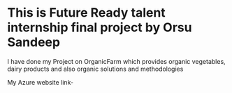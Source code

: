 # This is Future Ready talent internship final project by Orsu Sandeep
I have done my Project on OrganicFarm which provides organic vegetables, dairy products and also organic solutions and methodologies

My Azure website link- 
